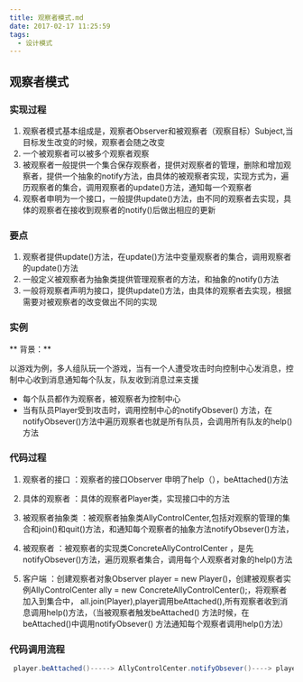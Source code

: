 ```yaml
---
title: 观察者模式.md
date: 2017-02-17 11:25:59
tags: 
  - 设计模式
---
```


## 观察者模式

### 实现过程

1. 观察者模式基本组成是，观察者Observer和被观察者（观察目标）Subject,当目标发生改变的时候，观察者会随之改变
2. 一个被观察者可以被多个观察者观察
3. 被观察者一般提供一个集合保存观察者，提供对观察者的管理，删除和增加观察者，提供一个抽象的notify方法，由具体的被观察者实现，实现方式为，遍历观察者的集合，调用观察者的update()方法，通知每一个观察者
4. 观察者申明为一个接口，一般提供update()方法，由不同的观察者去实现，具体的观察者在接收到观察者的notify()后做出相应的更新

### 要点
1. 观察者提供update()方法，在update()方法中变量观察者的集合，调用观察者的update()方法
2. 一般定义被观察者为抽象类提供管理观察者的方法，和抽象的notify()方法
3. 一般将观察者声明为接口，提供update()方法，由具体的观察者去实现，根据需要对被观察者的改变做出不同的实现

### 实例

** 背景：**

以游戏为例，多人组队玩一个游戏，当有一个人遭受攻击时向控制中心发消息，控制中心收到消息通知每个队友，队友收到消息过来支援

- 每个队员都作为观察者，被观察者为控制中心
- 当有队员Player受到攻击时，调用控制中心的notifyObsever() 方法，在notifyObsever()方法中遍历观察者也就是所有队员，会调用所有队友的help() 方法

### 代码过程

1. 观察者的接口 ：观察者的接口Observer 申明了help（），beAttached()方法

2. 具体的观察者 ：具体的观察者Player类，实现接口中的方法

3.  被观察者抽象类 ：被观察者抽象类AllyControlCenter,包括对观察的管理的集合和join()和quit()方法，和通知每个观察者的抽象方法notifyObsever()方法，

4. 被观察者 ：被观察者的实现类ConcreteAllyControlCenter ，是先notifyObsever()方法，遍历观察者集合，调用每个人观察者对象的help()方法

5. 客户端 ：创建观察者对象Observer player = new Player()，创建被观察者实例AllyControlCenter ally = new ConcreteAllyControlCenter();，将观察者加入到集合中， all.join(Player),player调用beAttached(),所有观察者收到消息调用help()方法，（当被观察者触发beAttached() 方法时候，在beAttached()中调用notifyObsever() 方法通知每个观察者调用help()方法）


 ### 代码调用流程
```java
 player.beAttached()-----> AllyControlCenter.notifyObsever()----> player.help()
```

